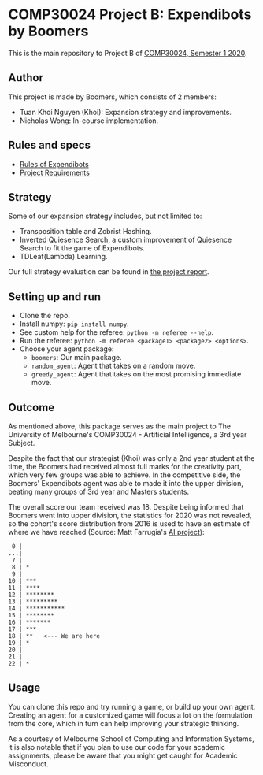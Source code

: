 # COMP30024 Project B: Expendibots by Boomers

This is the main repository to Project B of [COMP30024, Semester 1 2020](https://handbook.unimelb.edu.au/2020/subjects/comp30024).

## Author

This project is made by Boomers, which consists of 2 members: 
* Tuan Khoi Nguyen (Khoi): Expansion strategy and improvements.
* Nicholas Wong: In-course implementation.

## Rules and specs

* [Rules of Expendibots](https://github.com/tuankhoin/AI-Project-B/blob/master/Expendibots_Rules.pdf)
* [Project Requirements](https://github.com/tuankhoin/AI-Project-B/blob/master/Project_Spec.pdf)

## Strategy

Some of our expansion strategy includes, but not limited to:
* Transposition table and Zobrist Hashing.
* Inverted Quiesence Search, a custom improvement of Quiesence Search to fit the game of Expendibots.
* TDLeaf(Lambda) Learning.

Our full strategy evaluation can be found in [the project report](https://github.com/tuankhoin/AI-Project-B/blob/master/Boomers_ProjectB_Report.pdf).

## Setting up and run

* Clone the repo.
* Install numpy: `pip install numpy`.
* See custom help for the referee: `python -m referee --help`.
* Run the referee: `python -m referee <package1> <package2> <options>`.
* Choose your agent package:
  * `boomers`: Our main package.
  * `random_agent`: Agent that takes on a random move.
  * `greedy_agent`: Agent that takes on the most promising immediate move.
  
## Outcome

As mentioned above, this package serves as the main project to The University of Melbourne's COMP30024 - Artificial Intelligence, a 3rd year Subject.

Despite the fact that our strategist (Khoi) was only a 2nd year student at the time, the Boomers had received almost full marks for the creativity part, which very few groups was able to achieve. In the competitive side, the Boomers' Expendibots agent was able to made it into the upper division, beating many groups of 3rd year and Masters students.

The overall score our team received was 18. Despite being informed that Boomers went into upper division, the statistics for 2020 was not revealed, so the cohort's score distribution from 2016 is used to have an estimate of where we have reached (Source: Matt Farrugia's [AI project](https://github.com/matomatical/AI-projectB)):


     0 | 
    ...|
     7 | 
     8 | *
     9 | 
    10 | ***
    11 | ****
    12 | ********
    13 | *********
    14 | ***********
    15 | ********
    16 | *******
    17 | ***
    18 | **   <--- We are here
    19 | *
    20 | 
    21 | 
    22 | * 



## Usage

You can clone this repo and try running a game, or build up your own agent. Creating an agent for a customized game will focus a lot on the formulation from the core, which in turn can help improving your strategic thinking.

As a courtesy of Melbourne School of Computing and Information Systems, it is also notable that if you plan to use our code for your academic assignments, please be aware that you might get caught for Academic Misconduct.
